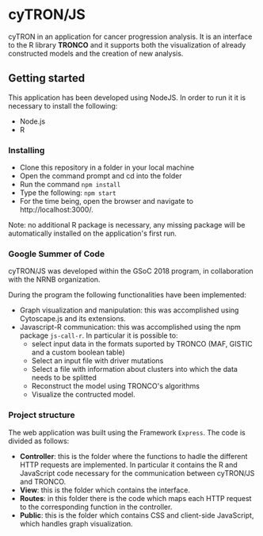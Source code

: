 # cyTRON/JS

cyTRON in an application for cancer progression analysis. It is an interface to the R library **TRONCO** and it supports both the visualization of already constructed models and the creation of new analysis. 

## Getting started
This application has been developed using NodeJS. In order to run it it is necessary to install the following:
* Node.js
* R

### Installing

* Clone this repository in a folder in your local machine
* Open the command prompt and cd into the folder
* Run the command `npm install`
* Type the following: `npm start`
* For the time being, open the browser and navigate to http://localhost:3000/. 

Note: no additional R package is necessary, any missing package will be automatically installed on the application's first run.

### Google Summer of Code
cyTRON/JS was developed within the GSoC 2018 program, in collaboration with the NRNB organization.

During the program the following functionalities have been implemented:
 * Graph visualization and manipulation: this was accomplished using Cytoscape.js and its extensions.
 * Javascript-R communication: this was accomplished using the npm package `js-call-r`. In particular it is possible to: 
   * select input data in the formats suported by TRONCO (MAF, GISTIC and a custom boolean table)
   * Select an input file with driver mutations
   * Select a file with information about clusters into which the data needs to be splitted
   * Reconstruct the model using TRONCO's algorithms
   * Visualize the contructed model.

### Project structure
The web application was built using the Framework `Express`. The code is divided as follows:
* **Controller**: this is the folder where the functions to hadle the different HTTP requests are implemented. In particular it contains the R and JavaScript code necessary for the communication between cyTRON/JS and TRONCO.
* **View**: this is the folder which contains the interface.
* **Routes**: in this folder there is the code which maps each HTTP request to the corresponding function in the controller.
* **Public**: this is the folder which contains CSS and client-side JavaScript, which handles graph visualization.
